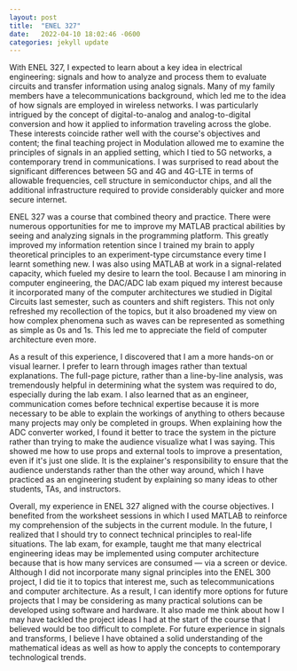 ```yaml
---
layout: post
title:  "ENEL 327"
date:   2022-04-10 18:02:46 -0600
categories: jekyll update
---
```

With ENEL 327, I expected to learn about a key idea in electrical engineering: signals and how to analyze and process them to evaluate circuits and transfer information using analog signals. Many of my family members have a telecommunications background, which led me to the idea of how signals are employed in wireless networks. I was particularly intrigued by the concept of digital-to-analog and analog-to-digital conversion and how it applied to information traveling across the globe. These interests coincide rather well with the course's objectives and content; the final teaching project in Modulation allowed me to examine the principles of signals in an applied setting, which I tied to 5G networks, a contemporary trend in communications. I was surprised to read about the significant differences between 5G and 4G and 4G-LTE in terms of allowable frequencies, cell structure in semiconductor chips, and all the additional infrastructure required to provide considerably quicker and more secure internet.

ENEL 327 was a course that combined theory and practice. There were numerous opportunities for me to improve my MATLAB practical abilities by seeing and analyzing signals in the programming platform. This greatly improved my information retention since I trained my brain to apply theoretical principles to an experiment-type circumstance every time I learnt something new. I was also using MATLAB at work in a signal-related capacity, which fueled my desire to learn the tool. Because I am minoring in computer engineering, the DAC/ADC lab exam piqued my interest because it incorporated many of the computer architectures we studied in Digital Circuits last semester, such as counters and shift registers. This not only refreshed my recollection of the topics, but it also broadened my view on how complex phenomena such as waves can be represented as something as simple as 0s and 1s. This led me to appreciate the field of computer architecture even more.

As a result of this experience, I discovered that I am a more hands-on or visual learner. I prefer to learn through images rather than textual explanations. The full-page picture, rather than a line-by-line analysis, was tremendously helpful in determining what the system was required to do, especially during the lab exam. I also learned that as an engineer, communication comes before technical expertise because it is more necessary to be able to explain the workings of anything to others because many projects may only be completed in groups. When explaining how the ADC converter worked, I found it better to trace the system in the picture rather than trying to make the audience visualize what I was saying. This showed me how to use props and external tools to improve a presentation, even if it's just one slide. It is the explainer's responsibility to ensure that the audience understands rather than the other way around, which I have practiced as an engineering student by explaining so many ideas to other students, TAs, and instructors.

Overall, my experience in ENEL 327 aligned with the course objectives. I benefited from the worksheet sessions in which I used MATLAB to reinforce my comprehension of the subjects in the current module. In the future, I realized that I should try to connect technical principles to real-life situations. The lab exam, for example, taught me that many electrical engineering ideas may be implemented using computer architecture because that is how many services are consumed — via a screen or device. Although I did not incorporate many signal principles into the ENEL 300 project, I did tie it to topics that interest me, such as telecommunications and computer architecture. As a result, I can identify more options for future projects that I may be considering as many practical solutions can be developed using software and hardware. It also made me think about how I may have tackled the project ideas I had at the start of the course that I believed would be too difficult to complete. For future experience in signals and transforms, I believe I have obtained a solid understanding of the mathematical ideas as well as how to apply the concepts to contemporary technological trends.
